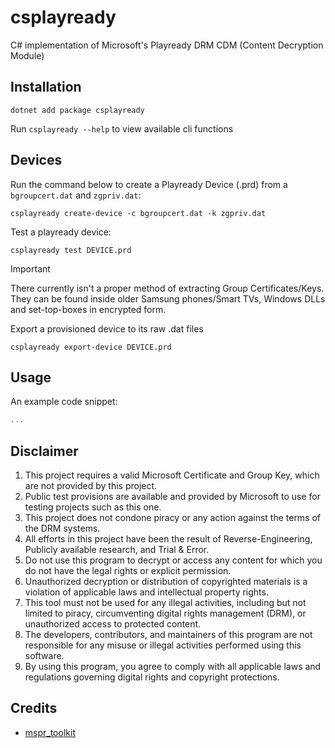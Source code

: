 # csplayready
C# implementation of Microsoft's Playready DRM CDM (Content Decryption Module)


## Installation
```shell
dotnet add package csplayready
```

Run `csplayready --help` to view available cli functions


## Devices
Run the command below to create a Playready Device (.prd) from a `bgroupcert.dat` and `zgpriv.dat`:
```shell
csplayready create-device -c bgroupcert.dat -k zgpriv.dat
```

Test a playready device:
```shell
csplayready test DEVICE.prd
```

> [!IMPORTANT]  
> There currently isn't a proper method of extracting Group Certificates/Keys. They can be found inside older Samsung phones/Smart TVs, Windows DLLs and set-top-boxes in encrypted form.

Export a provisioned device to its raw .dat files
```shell
csplayready export-device DEVICE.prd
```

## Usage
An example code snippet:

```csharp
...
```

## Disclaimer

1. This project requires a valid Microsoft Certificate and Group Key, which are not provided by this project.
2. Public test provisions are available and provided by Microsoft to use for testing projects such as this one.
3. This project does not condone piracy or any action against the terms of the DRM systems.
4. All efforts in this project have been the result of Reverse-Engineering, Publicly available research, and Trial & Error.
5. Do not use this program to decrypt or access any content for which you do not have the legal rights or explicit permission.
6. Unauthorized decryption or distribution of copyrighted materials is a violation of applicable laws and intellectual property rights.
7. This tool must not be used for any illegal activities, including but not limited to piracy, circumventing digital rights management (DRM), or unauthorized access to protected content.
8. The developers, contributors, and maintainers of this program are not responsible for any misuse or illegal activities performed using this software.
9. By using this program, you agree to comply with all applicable laws and regulations governing digital rights and copyright protections.

## Credits
+ [mspr_toolkit](https://security-explorations.com/materials/mspr_toolkit.zip)
